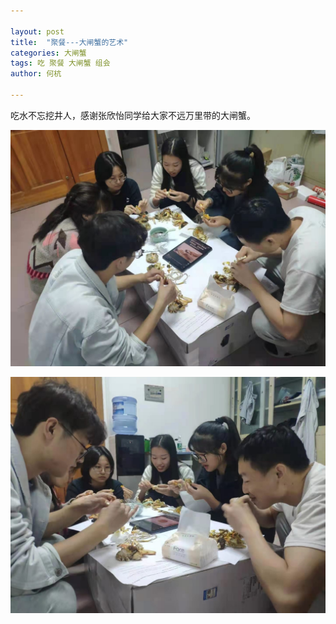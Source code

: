 ```yaml
---

layout: post
title:  "聚餐---大闸蟹的艺术"
categories: 大闸蟹
tags: 吃 聚餐 大闸蟹 组会
author: 何杭

---
```


吃水不忘挖井人，感谢张欣怡同学给大家不远万里带的大闸蟹。


![图片1](/img/picture01.jpg)

![图片2](/img/picture02.jpg)

